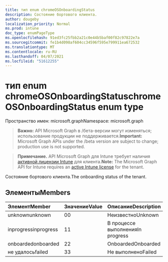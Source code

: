 ```yaml
---
title: тип enum chromeOSOnboardingStatus
description: Состояние бортового клиента.
author: dougeby
localization_priority: Normal
ms.prod: intune
doc_type: enumPageType
ms.openlocfilehash: 91ed3fc25fbb2a21c0e44b5baf00f82c97822e7a
ms.sourcegitcommit: fe1b4d098af604cc34596f595e799911ea672532
ms.translationtype: MT
ms.contentlocale: ru-RU
ms.lasthandoff: 04/07/2021
ms.locfileid: "51612255"
---
```

# <a name="chromeosonboardingstatus-enum-type"></a><span data-ttu-id="39efa-103">тип enum chromeOSOnboardingStatus</span><span class="sxs-lookup"><span data-stu-id="39efa-103">chromeOSOnboardingStatus enum type</span></span>

<span data-ttu-id="39efa-104">Пространство имен: microsoft.graph</span><span class="sxs-lookup"><span data-stu-id="39efa-104">Namespace: microsoft.graph</span></span>

> <span data-ttu-id="39efa-105">**Важно:** API Microsoft Graph в /бета-версии могут изменяться; использование продукции не поддерживается.</span><span class="sxs-lookup"><span data-stu-id="39efa-105">**Important:** Microsoft Graph APIs under the /beta version are subject to change; production use is not supported.</span></span>

> <span data-ttu-id="39efa-106">**Примечание.** API Microsoft Graph для Intune требует наличия [активной лицензии Intune](https://go.microsoft.com/fwlink/?linkid=839381) для клиента.</span><span class="sxs-lookup"><span data-stu-id="39efa-106">**Note:** The Microsoft Graph API for Intune requires an [active Intune license](https://go.microsoft.com/fwlink/?linkid=839381) for the tenant.</span></span>

<span data-ttu-id="39efa-107">Состояние бортового клиента.</span><span class="sxs-lookup"><span data-stu-id="39efa-107">The onboarding status of the tenant.</span></span>

## <a name="members"></a><span data-ttu-id="39efa-108">Элементы</span><span class="sxs-lookup"><span data-stu-id="39efa-108">Members</span></span>
|<span data-ttu-id="39efa-109">Элемент</span><span class="sxs-lookup"><span data-stu-id="39efa-109">Member</span></span>|<span data-ttu-id="39efa-110">Значение</span><span class="sxs-lookup"><span data-stu-id="39efa-110">Value</span></span>|<span data-ttu-id="39efa-111">Описание</span><span class="sxs-lookup"><span data-stu-id="39efa-111">Description</span></span>|
|:---|:---|:---|
|<span data-ttu-id="39efa-112">unknown</span><span class="sxs-lookup"><span data-stu-id="39efa-112">unknown</span></span>|<span data-ttu-id="39efa-113">0</span><span class="sxs-lookup"><span data-stu-id="39efa-113">0</span></span>|<span data-ttu-id="39efa-114">Неизвестно</span><span class="sxs-lookup"><span data-stu-id="39efa-114">Unknown</span></span>|
|<span data-ttu-id="39efa-115">inprogress</span><span class="sxs-lookup"><span data-stu-id="39efa-115">inprogress</span></span>|<span data-ttu-id="39efa-116">1</span><span class="sxs-lookup"><span data-stu-id="39efa-116">1</span></span>|<span data-ttu-id="39efa-117">В процессе выполнения</span><span class="sxs-lookup"><span data-stu-id="39efa-117">In progress</span></span>|
|<span data-ttu-id="39efa-118">onboarded</span><span class="sxs-lookup"><span data-stu-id="39efa-118">onboarded</span></span>|<span data-ttu-id="39efa-119">2</span><span class="sxs-lookup"><span data-stu-id="39efa-119">2</span></span>|<span data-ttu-id="39efa-120">Onboarded</span><span class="sxs-lookup"><span data-stu-id="39efa-120">Onboarded</span></span>|
|<span data-ttu-id="39efa-121">не удалось</span><span class="sxs-lookup"><span data-stu-id="39efa-121">failed</span></span>|<span data-ttu-id="39efa-122">3</span><span class="sxs-lookup"><span data-stu-id="39efa-122">3</span></span>|<span data-ttu-id="39efa-123">Не выполнено</span><span class="sxs-lookup"><span data-stu-id="39efa-123">Failed</span></span>|





